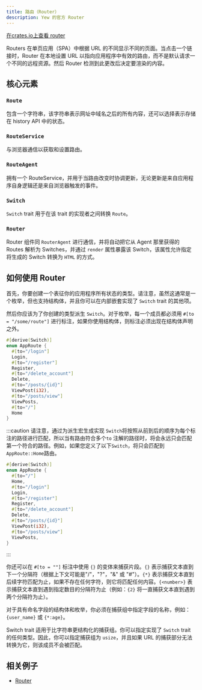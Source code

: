 ```yaml
---
title: 路由（Router）
description: Yew 的官方 Router
---
```


[在crates.io上查看 router ](https://crates.io/crates/yew-router)

Routers 在单页应用（SPA）中根据 URL 的不同显示不同的页面。当点击一个链接时，Router 在本地设置 URL 以指向应用程序中有效的路由，而不是默认请求一个不同的远程资源。然后 Router 检测到此更改后决定要渲染的内容。

## 核心元素

### `Route`

包含一个字符串，该字符串表示网址中域名之后的所有内容，还可以选择表示存储在 history API 中的状态。

### `RouteService`

与浏览器通信以获取和设置路由。

### `RouteAgent`

拥有一个 RouteService，并用于当路由改变时协调更新，无论更新是来自应用程序自身逻辑还是来自浏览器触发的事件。

### `Switch`

`Switch` trait 用于在该 trait 的实现者之间转换 `Route`。

### `Router`

Router 组件同 `RouterAgent` 进行通信，并将自动把它从 Agent 那里获得的 Routes 解析为 Switches，并通过 `render` 属性暴露该 Switch，该属性允许指定将生成的 Switch 转换为 `HTML` 的方式。

## 如何使用 Router

首先，你要创建一个表征你的应用程序所有状态的类型。请注意，虽然这通常是一个枚举，但也支持结构体，并且你可以在内部嵌套实现了 `Switch` trait 的其他项。

然后你应该为了你创建的类型派生 `Switch`。对于枚举，每一个成员都必须用 `#[to = "/some/route"]` 进行标注，如果你使用结构体，则标注必须出现在结构体声明之外。

```rust
#[derive(Switch)]
enum AppRoute {
  #[to="/login"]
  Login,
  #[to="/register"]
  Register,
  #[to="/delete_account"]
  Delete,
  #[to="/posts/{id}"]
  ViewPost(i32),
  #[to="/posts/view"]
  ViewPosts,
  #[to="/"]
  Home
}
```

:::caution 请注意，通过为派生宏生成实现 `Switch`将按照从前到后的顺序为每个标注的路径进行匹配，所以当有路由符合多个`to` 注解的路径时，将会永远只会匹配第一个符合的路径。例如，如果您定义了以下`Switch`，将只会匹配到`AppRoute::Home`路由。

```rust
#[derive(Switch)]
enum AppRoute {
  #[to="/"]
  Home,
  #[to="/login"]
  Login,
  #[to="/register"]
  Register,
  #[to="/delete_account"]
  Delete,
  #[to="/posts/{id}"]
  ViewPost(i32),
  #[to="/posts/view"]
  ViewPosts,
}
```

:::

你还可以在 `#[to = ""]` 标注中使用 `{}` 的变体来捕获片段。`{}` 表示捕获文本直到下一个分隔符（根据上下文可能是"/"，"?"，"&amp;" 或 "#"）。`{*}` 表示捕获文本直到后续字符匹配为止，如果不存在任何字符，则它将匹配任何内容。`{<number>}` 表示捕获文本直到遇到指定数目的分隔符为止（例如：`{2}` 将一直捕获文本直到遇到两个分隔符为止）。

对于具有命名字段的结构体和枚举，你必须在捕获组中指定字段的名称，例如：`{user_name}` 或 `{*:age}`。

Switch trait 适用于比字符串更结构化的捕获组。你可以指定实现了 `Switch` trait 的任何类型。因此，你可以指定捕获组为 `usize`，并且如果 URL 的捕获部分无法转换为它，则该成员不会被匹配。

## 相关例子

- [Router](https://github.com/yewstack/yew/tree/v0.18/examples/router)
